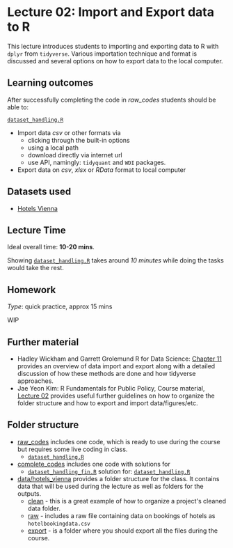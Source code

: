 # Lecture 02: Import and Export data to R

This lecture introduces students to importing and exporting data to R with `dplyr` from `tidyverse`. Various importation technique and format is discussed and several options on how to export data to the local computer.


## Learning outcomes
After successfully completing the code in *raw_codes* students should be able to:

[`dataset_handling.R`](https://github.com/gabors-data-analysis/da-coding-rstats/blob/main/lecture03-data-imp_n_exp/raw_codes/dataset_handling.R)
  - Import data *csv* or other formats via 
    - clicking through the built-in options 
    - using a local path
    - download directly via internet url
    - use API, namingly: `tidyquant` and `WDI` packages.
  - Export data on *csv*, *xlsx* or *RData* format to local computer 

## Datasets used
* [Hotels Vienna](https://gabors-data-analysis.com/datasets/#hotels-vienna)


## Lecture Time

Ideal overall time: **10-20 mins**.

Showing [`dataset_handling.R`](https://github.com/gabors-data-analysis/da-coding-rstats/blob/main/lecture03-data-imp_n_exp/raw_codes/dataset_handling.R) takes around *10 minutes* while doing the tasks would take the rest.
 

## Homework

*Type*: quick practice, approx 15 mins

WIP

## Further material

  - Hadley Wickham and Garrett Grolemund R for Data Science: [Chapter 11](https://r4ds.had.co.nz/data-import.html) provides an overview of data import and export along with a detailed discussion of how these methods are done and how tidyverse approaches.
  - Jae Yeon Kim: R Fundamentals for Public Policy, Course material, [Lecture 02](https://github.com/KDIS-DSPPM/r-fundamentals/blob/main/lecture_notes/02_computational_reproducibility.Rmd) provides useful further guidelines on how to organize the folder structure and how to export and import data/figures/etc.


## Folder structure
  
  - [raw_codes](https://github.com/gabors-data-analysis/da-coding-rstats/blob/main/lecture03-data-imp_n_exp/raw_codes) includes one code, which is ready to use during the course but requires some live coding in class.
    - [`dataset_handling.R`](https://github.com/gabors-data-analysis/da-coding-rstats/blob/main/lecture03-data-imp_n_exp/raw_codes/dataset_handling.R)
  - [complete_codes](https://github.com/gabors-data-analysis/da-coding-rstats/blob/main/lecture03-data-imp_n_exp/complete_codes) includes one code with solutions for
    - [`dataset_handling_fin.R`](https://github.com/gabors-data-analysis/da-coding-rstats/blob/main/lecture03-data-imp_n_exp/complete_codes/dataset_handling_fin.R) solution for: [`dataset_handling.R`](https://github.com/gabors-data-analysis/da-coding-rstats/blob/main/lecture03-data-imp_n_exp/raw_codes/dataset_handling.R)
  - [data/hotels_vienna](https://github.com/gabors-data-analysis/da-coding-rstats/tree/main/lecture03-data-imp_n_exp/data/hotels_vienna) provides a folder structure for the class. It contains data that will be used during the lecture as well as folders for the outputs.
    - [clean](https://github.com/gabors-data-analysis/da-coding-rstats/tree/main/lecture03-data-imp_n_exp/data/hotels_vienna/clean) - this is a great example of how to organize a project's cleaned data folder.
    - [raw](https://github.com/gabors-data-analysis/da-coding-rstats/tree/main/lecture03-data-imp_n_exp/data/hotels_vienna/raw) - includes a raw file containing data on bookings of hotels as `hotelbookingdata.csv`
    - [export](https://github.com/gabors-data-analysis/da-coding-rstats/tree/main/lecture03-data-imp_n_exp/data/hotels_vienna/export) - is a folder where you should export all the files during the course.
    


